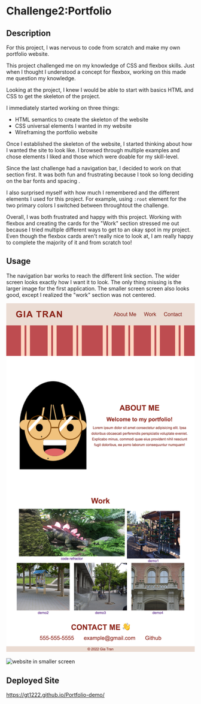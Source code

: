 # Challenge2:Portfolio

## Description
For this project, I was nervous to code from scratch and make my own portfolio website.

This project challenged me on my knowledge of CSS and flexbox skills. Just when I thought I understood a concept for flexbox, working on this made me question my knowledge.

Looking at the project, I knew I would be able to start with basics HTML and CSS to get the skeleton of the project.

I immediately started working on three things:
* HTML semantics to create the skeleton of the website
* CSS universal elements I wanted in my website 
* Wireframing the portfolio website

Once I established the skeleton of the website, I started thinking about how I wanted the site to look like. I browsed through multiple examples and chose elements I liked and those which were doable for my skill-level.

Since the last challenge had a navigation bar, I decided to work on that section first. It was both fun and frustrating because I took so long deciding on the bar fonts and spacing .

I also surprised myself with how much I remembered and the different elements I used for this project. For example, using ```:root``` element for the two primary colors I switched between throughtout the challenge.

Overall, I was both frustrated and happy with this project. Working with flexbox and creating the cards for the "Work" section stressed me out because I tried multiple different ways to get to an okay spot in my project. Even though the flexbox cards aren't really nice to look at, I am really happy to complete the majority of it and from scratch too! 

## Usage
The navigation bar works to reach the different link section. The wider screen looks exactly how I want it to look. The only thing missing is the larger image for the first application. The smaller screen screen also looks good, except I realized the "work" section was not centered.

![website in wider screen](assets/images/fscreen2.png)

![website in smaller screen](assets/images/sscreen2.png)


## Deployed Site
https://gt1222.github.io/Portfolio-demo/